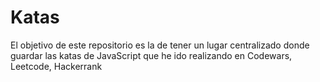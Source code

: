 # Katas
El objetivo de este repositorio es la de tener un lugar centralizado donde guardar las katas de JavaScript que he ido realizando en Codewars, Leetcode, Hackerrank
